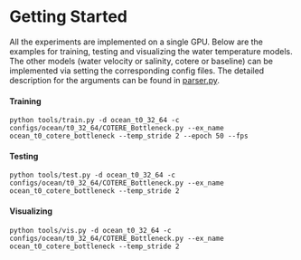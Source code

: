 # Getting Started

All the experiments are implemented on a single GPU. Below are the examples for training, testing and visualizing the water temperature models. The other models (water velocity or salinity, cotere or baseline) can be implemented via setting the corresponding config files. The detailed description for the arguments can be found in [parser.py](../lib/utils/parser.py).

#### Training

```shell
python tools/train.py -d ocean_t0_32_64 -c configs/ocean/t0_32_64/COTERE_Bottleneck.py --ex_name ocean_t0_cotere_bottleneck --temp_stride 2 --epoch 50 --fps
```

#### Testing

```shell
python tools/test.py -d ocean_t0_32_64 -c configs/ocean/t0_32_64/COTERE_Bottleneck.py --ex_name ocean_t0_cotere_bottleneck --temp_stride 2
```

#### Visualizing

```shell
python tools/vis.py -d ocean_t0_32_64 -c configs/ocean/t0_32_64/COTERE_Bottleneck.py --ex_name ocean_t0_cotere_bottleneck --temp_stride 2
```
